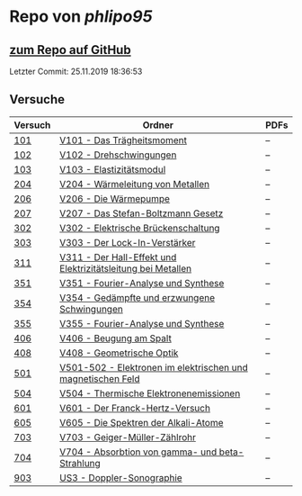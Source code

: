 # Repo von *phlipo95*

## [zum Repo auf GitHub](https://github.com/phlipo95/AP-Praktikum)

Letzter Commit: 25.11.2019 18:36:53

## Versuche

|       Versuch       |                                                                                               Ordner                                                                                               |PDFs|
|---------------------|----------------------------------------------------------------------------------------------------------------------------------------------------------------------------------------------------|----|
|[101](../versuch/101)|[V101 - Das Trägheitsmoment](https://github.com/phlipo95/AP-Praktikum/tree/master/V101%20-%20Das%20Tr%C3%A4gheitsmoment)                                                                            |–   |
|[102](../versuch/102)|[V102 - Drehschwingungen](https://github.com/phlipo95/AP-Praktikum/tree/master/V102%20-%20Drehschwingungen)                                                                                         |–   |
|[103](../versuch/103)|[V103 - Elastizitätsmodul](https://github.com/phlipo95/AP-Praktikum/tree/master/V103%20-%20Elastizit%C3%A4tsmodul)                                                                                  |–   |
|[204](../versuch/204)|[V204 - Wärmeleitung von Metallen](https://github.com/phlipo95/AP-Praktikum/tree/master/V204%20-%20W%C3%A4rmeleitung%20von%20Metallen)                                                              |–   |
|[206](../versuch/206)|[V206 - Die Wärmepumpe](https://github.com/phlipo95/AP-Praktikum/tree/master/V206%20-%20Die%20W%C3%A4rmepumpe)                                                                                      |–   |
|[207](../versuch/207)|[V207 - Das Stefan-Boltzmann Gesetz](https://github.com/phlipo95/AP-Praktikum/tree/master/V207%20-%20Das%20Stefan-Boltzmann%20Gesetz)                                                               |–   |
|[302](../versuch/302)|[V302 - Elektrische Brückenschaltung](https://github.com/phlipo95/AP-Praktikum/tree/master/V302%20-%20Elektrische%20Br%C3%BCckenschaltung)                                                          |–   |
|[303](../versuch/303)|[V303 - Der Lock-In-Verstärker](https://github.com/phlipo95/AP-Praktikum/tree/master/V303%20-%20Der%20Lock-In-Verst%C3%A4rker)                                                                      |–   |
|[311](../versuch/311)|[V311 - Der Hall-Effekt und Elektrizitätsleitung bei Metallen](https://github.com/phlipo95/AP-Praktikum/tree/master/V311%20-%20Der%20Hall-Effekt%20und%20Elektrizit%C3%A4tsleitung%20bei%20Metallen)|–   |
|[351](../versuch/351)|[V351 - Fourier-Analyse und Synthese](https://github.com/phlipo95/AP-Praktikum/tree/master/V351%20-%20Fourier-Analyse%20und%20Synthese)                                                             |–   |
|[354](../versuch/354)|[V354 - Gedämpfte und erzwungene Schwingungen](https://github.com/phlipo95/AP-Praktikum/tree/master/V354%20-%20Ged%C3%A4mpfte%20und%20erzwungene%20Schwingungen)                                    |–   |
|[355](../versuch/355)|[V355 - Fourier-Analyse und Synthese](https://github.com/phlipo95/AP-Praktikum/tree/master/V355%20-%20Fourier-Analyse%20und%20Synthese)                                                             |–   |
|[406](../versuch/406)|[V406 - Beugung am Spalt](https://github.com/phlipo95/AP-Praktikum/tree/master/V406%20-%20Beugung%20am%20Spalt)                                                                                     |–   |
|[408](../versuch/408)|[V408 - Geometrische Optik](https://github.com/phlipo95/AP-Praktikum/tree/master/V408%20-%20Geometrische%20Optik)                                                                                   |–   |
|[501](../versuch/501)|[V501-502 - Elektronen im elektrischen und magnetischen Feld](https://github.com/phlipo95/AP-Praktikum/tree/master/V501-502%20-%20Elektronen%20im%20elektrischen%20und%20magnetischen%20Feld)       |–   |
|[504](../versuch/504)|[V504 - Thermische Elektronenemissionen](https://github.com/phlipo95/AP-Praktikum/tree/master/V504%20-%20Thermische%20Elektronenemissionen)                                                         |–   |
|[601](../versuch/601)|[V601 - Der Franck-Hertz-Versuch](https://github.com/phlipo95/AP-Praktikum/tree/master/V601%20-%20Der%20Franck-Hertz-Versuch)                                                                       |–   |
|[605](../versuch/605)|[V605 - Die Spektren der Alkali-Atome](https://github.com/phlipo95/AP-Praktikum/tree/master/V605%20-%20Die%20Spektren%20der%20Alkali-Atome)                                                         |–   |
|[703](../versuch/703)|[V703 - Geiger-Müller-Zählrohr](https://github.com/phlipo95/AP-Praktikum/tree/master/V703%20-%20Geiger-M%C3%BCller-Z%C3%A4hlrohr)                                                                   |–   |
|[704](../versuch/704)|[V704 - Absorbtion von gamma- und beta-Strahlung](https://github.com/phlipo95/AP-Praktikum/tree/master/V704%20-%20Absorbtion%20von%20gamma-%20und%20beta-Strahlung)                                 |–   |
|[903](../versuch/903)|[US3 - Doppler-Sonographie](https://github.com/phlipo95/AP-Praktikum/tree/master/US3%20-%20Doppler-Sonographie)                                                                                     |–   |
